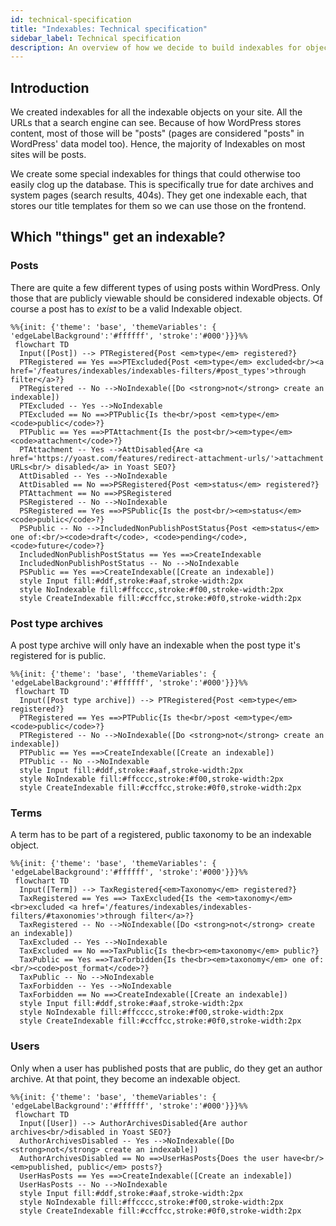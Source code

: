 ```yaml
---
id: technical-specification
title: "Indexables: Technical specification"
sidebar_label: Technical specification 
description: An overview of how we decide to build indexables for objects.
---
```


## Introduction

We created indexables for all the indexable objects on your site. All the URLs that a search engine can see. Because of how
WordPress stores content, most of those will be "posts" (pages are considered "posts" in WordPress' data model too). Hence, 
the majority of Indexables on most sites will be posts.

We create some special indexables for things that could otherwise too easily clog up the database. This is specifically true 
for date archives and system pages (search results, 404s). They get one indexable each, that stores our title templates for them
so we can use those on the frontend.

## Which "things" get an indexable?

### Posts

There are quite a few different types of using posts within WordPress. Only those that are publicly viewable should be
considered indexable objects. Of course a post has to _exist_ to be a valid Indexable object.

```mermaid
%%{init: {'theme': 'base', 'themeVariables': { 'edgeLabelBackground':'#ffffff', 'stroke':'#000'}}}%%
 flowchart TD
  Input([Post]) --> PTRegistered{Post <em>type</em> registered?}
  PTRegistered == Yes ==>PTExcluded{Post <em>type</em> excluded<br/><a href='/features/indexables/indexables-filters/#post_types'>through filter</a>?}
  PTRegistered -- No -->NoIndexable([Do <strong>not</strong> create an indexable])
  PTExcluded -- Yes -->NoIndexable
  PTExcluded == No ==>PTPublic{Is the<br/>post <em>type</em> <code>public</code>?}
  PTPublic == Yes ==>PTAttachment{Is the post<br/><em>type</em> <code>attachment</code>?}
  PTAttachment -- Yes -->AttDisabled{Are <a href='https://yoast.com/features/redirect-attachment-urls/'>attachment URLs<br/> disabled</a> in Yoast SEO?}
  AttDisabled -- Yes -->NoIndexable
  AttDisabled == No ==>PSRegistered{Post <em>status</em> registered?}
  PTAttachment == No ==>PSRegistered
  PSRegistered -- No -->NoIndexable
  PSRegistered == Yes ==>PSPublic{Is the post<br/><em>status</em> <code>public</code>?}
  PSPublic -- No -->IncludedNonPublishPostStatus{Post <em>status</em> one of:<br/><code>draft</code>, <code>pending</code>, <code>future</code>?}
  IncludedNonPublishPostStatus == Yes ==>CreateIndexable
  IncludedNonPublishPostStatus -- No -->NoIndexable
  PSPublic == Yes ==>CreateIndexable([Create an indexable])
  style Input fill:#ddf,stroke:#aaf,stroke-width:2px
  style NoIndexable fill:#ffcccc,stroke:#f00,stroke-width:2px
  style CreateIndexable fill:#ccffcc,stroke:#0f0,stroke-width:2px
```

### Post type archives

A post type archive will only have an indexable when the post type it's registered for is public.

```mermaid
%%{init: {'theme': 'base', 'themeVariables': { 'edgeLabelBackground':'#ffffff', 'stroke':'#000'}}}%%
 flowchart TD
  Input([Post type archive]) --> PTRegistered{Post <em>type</em> registered?}
  PTRegistered == Yes ==>PTPublic{Is the<br/>post <em>type</em> <code>public</code>?}
  PTRegistered -- No -->NoIndexable([Do <strong>not</strong> create an indexable])
  PTPublic == Yes ==>CreateIndexable([Create an indexable])
  PTPublic -- No -->NoIndexable
  style Input fill:#ddf,stroke:#aaf,stroke-width:2px
  style NoIndexable fill:#ffcccc,stroke:#f00,stroke-width:2px
  style CreateIndexable fill:#ccffcc,stroke:#0f0,stroke-width:2px
```

### Terms

A term has to be part of a registered, public taxonomy to be an indexable object.

```mermaid
%%{init: {'theme': 'base', 'themeVariables': { 'edgeLabelBackground':'#ffffff', 'stroke':'#000'}}}%%
 flowchart TD
  Input([Term]) --> TaxRegistered{<em>Taxonomy</em> registered?}
  TaxRegistered == Yes ==> TaxExcluded{Is the <em>taxonomy</em><br>excluded <a href='/features/indexables/indexables-filters/#taxonomies'>through filter</a>?}
  TaxRegistered -- No -->NoIndexable([Do <strong>not</strong> create an indexable])
  TaxExcluded -- Yes -->NoIndexable
  TaxExcluded == No ==>TaxPublic{Is the<br><em>taxonomy</em> public?}
  TaxPublic == Yes ==>TaxForbidden{Is the<br><em>taxonomy</em> one of:<br/><code>post_format</code>?}
  TaxPublic -- No -->NoIndexable
  TaxForbidden -- Yes -->NoIndexable
  TaxForbidden == No ==>CreateIndexable([Create an indexable])
  style Input fill:#ddf,stroke:#aaf,stroke-width:2px
  style NoIndexable fill:#ffcccc,stroke:#f00,stroke-width:2px
  style CreateIndexable fill:#ccffcc,stroke:#0f0,stroke-width:2px
```

### Users

Only when a user has published posts that are public, do they get an author archive. At that point, they become an indexable object.

```mermaid
%%{init: {'theme': 'base', 'themeVariables': { 'edgeLabelBackground':'#ffffff', 'stroke':'#000'}}}%%
 flowchart TD
  Input([User]) --> AuthorArchivesDisabled{Are author archives<br/>disabled in Yoast SEO?}
  AuthorArchivesDisabled -- Yes -->NoIndexable([Do <strong>not</strong> create an indexable])
  AuthorArchivesDisabled == No ==>UserHasPosts{Does the user have<br/><em>published, public</em> posts?}
  UserHasPosts == Yes ==>CreateIndexable([Create an indexable])
  UserHasPosts -- No -->NoIndexable
  style Input fill:#ddf,stroke:#aaf,stroke-width:2px
  style NoIndexable fill:#ffcccc,stroke:#f00,stroke-width:2px
  style CreateIndexable fill:#ccffcc,stroke:#0f0,stroke-width:2px
```
